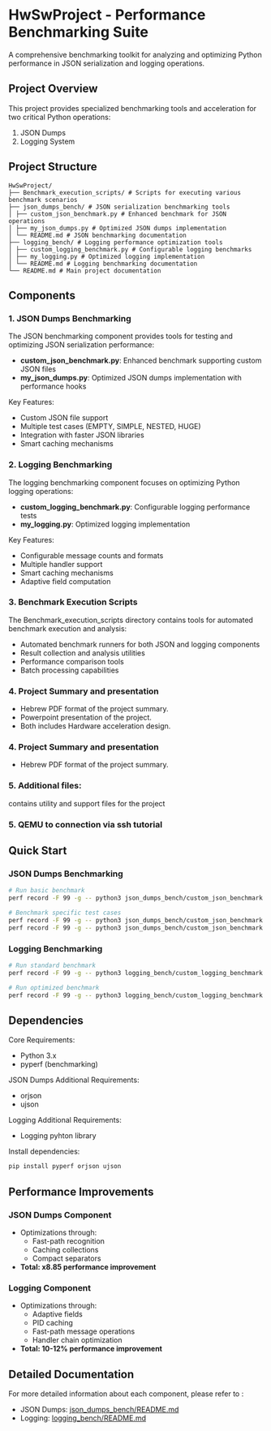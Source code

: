# HwSwProject - Performance Benchmarking Suite

A comprehensive benchmarking toolkit for analyzing and optimizing Python performance in JSON serialization and logging operations.

## Project Overview

This project provides specialized benchmarking tools and acceleration for two critical Python operations:
1. JSON Dumps
2. Logging System

## Project Structure

```
HwSwProject/
├── Benchmark_execution_scripts/ # Scripts for executing various benchmark scenarios
├── json_dumps_bench/ # JSON serialization benchmarking tools
│ ├── custom_json_benchmark.py # Enhanced benchmark for JSON operations
│ ├── my_json_dumps.py # Optimized JSON dumps implementation
│ └── README.md # JSON benchmarking documentation
├── logging_bench/ # Logging performance optimization tools
│ ├── custom_logging_benchmark.py # Configurable logging benchmarks
│ ├── my_logging.py # Optimized logging implementation
│ └── README.md # Logging benchmarking documentation
└── README.md # Main project documentation
```




## Components

### 1. JSON Dumps Benchmarking

The JSON benchmarking component provides tools for testing and optimizing JSON serialization performance:

- **custom_json_benchmark.py**: Enhanced benchmark supporting custom JSON files
- **my_json_dumps.py**: Optimized JSON dumps implementation with performance hooks

Key Features:
- Custom JSON file support
- Multiple test cases (EMPTY, SIMPLE, NESTED, HUGE)
- Integration with faster JSON libraries
- Smart caching mechanisms

### 2. Logging Benchmarking

The logging benchmarking component focuses on optimizing Python logging operations:

- **custom_logging_benchmark.py**: Configurable logging performance tests
- **my_logging.py**: Optimized logging implementation

Key Features:
- Configurable message counts and formats
- Multiple handler support
- Smart caching mechanisms
- Adaptive field computation

### 3. Benchmark Execution Scripts

The Benchmark_execution_scripts directory contains tools for automated benchmark execution and analysis:
- Automated benchmark runners for both JSON and logging components
- Result collection and analysis utilities
- Performance comparison tools
- Batch processing capabilities

### 4. Project Summary and presentation

- Hebrew PDF format of the project summary.
- Powerpoint presentation of the project.
- Both includes Hardware acceleration design.

### 4. Project Summary and presentation

- Hebrew PDF format of the project summary.

### 5. Additional files:
contains utility and support files for the project

### 5. QEMU to connection via ssh tutorial


## Quick Start

### JSON Dumps Benchmarking

```bash
# Run basic benchmark
perf record -F 99 -g -- python3 json_dumps_bench/custom_json_benchmark.py --cases NESTED --impl baseline

# Benchmark specific test cases
perf record -F 99 -g -- python3 json_dumps_bench/custom_json_benchmark.py --cases NESTED --impl optimized
perf record -F 99 -g -- python3 json_dumps_bench/custom_json_benchmark.py --cases NESTED --impl fast
```

### Logging Benchmarking

```bash
# Run standard benchmark
perf record -F 99 -g -- python3 logging_bench/custom_logging_benchmark.py --mode std -n 300000 --enabled-checks --handler null -r 5

# Run optimized benchmark
perf record -F 99 -g -- python3 logging_bench/custom_logging_benchmark.py --mode my -n 300000 --enabled-checks --handler null -r 5
```

## Dependencies

Core Requirements:
- Python 3.x
- pyperf (benchmarking)

JSON Dumps Additional Requirements:
- orjson
- ujson

Logging Additional Requirements:
- Logging pyhton library
  
Install dependencies:
```bash
pip install pyperf orjson ujson
```

## Performance Improvements

### JSON Dumps Component
- Optimizations through:
    - Fast-path recognition 
    - Caching collections
    - Compact separators 
- **Total: x8.85 performance improvement**
  
### Logging Component
- Optimizations through:
  - Adaptive fields
  - PID caching
  - Fast-path message operations
  - Handler chain optimization
- **Total: 10-12% performance improvement** 

## Detailed Documentation

For more detailed information about each component, please refer to :
- JSON Dumps: [json_dumps_bench/README.md](json_dumps_bench/README.md)
- Logging: [logging_bench/README.md](logging_bench/README.md)
